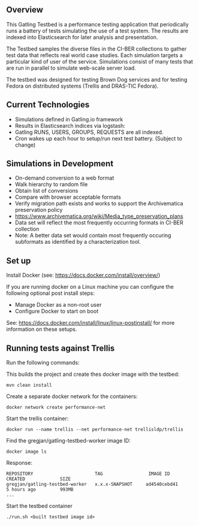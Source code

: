 ## Overview
This Gatling Testbed is a performance testing application that periodically runs a battery of tests simulating the use of a test system. The results are indexed into Elasticsearch for later analysis and presentation.

The Testbed samples the diverse files in the CI-BER collections to gather test data that reflects real world case studies. Each simulation targets a particular kind of user of the service. Simulations consist of many tests that are run in parallel to simulate web-scale server load.

The testbed was designed for testing Brown Dog services and for testing Fedora on distributed systems (Trellis and DRAS-TIC Fedora).

## Current Technologies
* Simulations defined in Gatling.io framework
* Results in Elasticsearch indices via logstash:
 * Gatling RUNS, USERS, GROUPS, REQUESTS are all indexed.
* Cron wakes up each hour to setup/run next test battery. (Subject to change)

## Simulations in Development
* On-demand conversion to a web format
 * Walk hierarchy to random file
 * Obtain list of conversions
 * Compare with browser acceptable formats
* Verify migration path exists and works to support the Archivematica preservation policy
 * https://www.archivematica.org/wiki/Media_type_preservation_plans
 * Data set will reflect the most frequently occurring formats in CI-BER collection
 * Note: A better data set would contain most frequently occuring subformats as identified by a characterization tool.


## Set up

Install Docker (see: https://docs.docker.com/install/overview/)

If you are running docker on a Linux machine you can configure the following optional post install steps:
- Manage Docker as a non-root user
- Configure Docker to start on boot

See: https://docs.docker.com/install/linux/linux-postinstall/ for more information on these setups.


## Running tests against Trellis
Run the following commands:

This builds the project and create thes docker image with the testbed:
```shell
mvn clean install
```

Create a separate docker network for the containers:
```shell
docker network create performance-net
```

Start the trellis container:
```shell
docker run --name trellis --net performance-net trellisldp/trellis
```
Find the gregjan/gatling-testbed-worker image ID:
```shell
docker image ls
```
Response:
```shell
REPOSITORY                       TAG                 IMAGE ID            CREATED             SIZE
gregjan/gatling-testbed-worker   x.x.x-SNAPSHOT     ad4540cebd41        5 hours ago         993MB
...
```

Start the testbed container
```shell
./run.sh <built testbed image id>
```